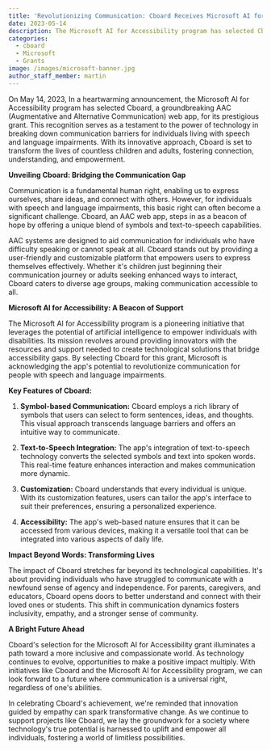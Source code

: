 ```yaml
---
title: 'Revolutionizing Communication: Cboard Receives Microsoft AI for Accessibility Grant'
date: 2023-05-14
description: The Microsoft AI for Accessibility program has selected Cboard.
categories:
  - cboard
  - Microsoft
  - Grants
image: /images/microsoft-banner.jpg
author_staff_member: martin
---
```


On May 14, 2023, In a heartwarming announcement, the Microsoft AI for Accessibility program has selected Cboard, a groundbreaking AAC (Augmentative and Alternative Communication) web app, for its prestigious grant. This recognition serves as a testament to the power of technology in breaking down communication barriers for individuals living with speech and language impairments. With its innovative approach, Cboard is set to transform the lives of countless children and adults, fostering connection, understanding, and empowerment.

**Unveiling Cboard: Bridging the Communication Gap**

Communication is a fundamental human right, enabling us to express ourselves, share ideas, and connect with others. However, for individuals with speech and language impairments, this basic right can often become a significant challenge. Cboard, an AAC web app, steps in as a beacon of hope by offering a unique blend of symbols and text-to-speech capabilities.

AAC systems are designed to aid communication for individuals who have difficulty speaking or cannot speak at all. Cboard stands out by providing a user-friendly and customizable platform that empowers users to express themselves effectively. Whether it's children just beginning their communication journey or adults seeking enhanced ways to interact, Cboard caters to diverse age groups, making communication accessible to all.

**Microsoft AI for Accessibility: A Beacon of Support**

The Microsoft AI for Accessibility program is a pioneering initiative that leverages the potential of artificial intelligence to empower individuals with disabilities. Its mission revolves around providing innovators with the resources and support needed to create technological solutions that bridge accessibility gaps. By selecting Cboard for this grant, Microsoft is acknowledging the app's potential to revolutionize communication for people with speech and language impairments.

**Key Features of Cboard:**

1. **Symbol-based Communication:** Cboard employs a rich library of symbols that users can select to form sentences, ideas, and thoughts. This visual approach transcends language barriers and offers an intuitive way to communicate.

2. **Text-to-Speech Integration:** The app's integration of text-to-speech technology converts the selected symbols and text into spoken words. This real-time feature enhances interaction and makes communication more dynamic.

3. **Customization:** Cboard understands that every individual is unique. With its customization features, users can tailor the app's interface to suit their preferences, ensuring a personalized experience.

4. **Accessibility:** The app's web-based nature ensures that it can be accessed from various devices, making it a versatile tool that can be integrated into various aspects of daily life.

**Impact Beyond Words: Transforming Lives**

The impact of Cboard stretches far beyond its technological capabilities. It's about providing individuals who have struggled to communicate with a newfound sense of agency and independence. For parents, caregivers, and educators, Cboard opens doors to better understand and connect with their loved ones or students. This shift in communication dynamics fosters inclusivity, empathy, and a stronger sense of community.

**A Bright Future Ahead**

Cboard's selection for the Microsoft AI for Accessibility grant illuminates a path toward a more inclusive and compassionate world. As technology continues to evolve, opportunities to make a positive impact multiply. With initiatives like Cboard and the Microsoft AI for Accessibility program, we can look forward to a future where communication is a universal right, regardless of one's abilities.

In celebrating Cboard's achievement, we're reminded that innovation guided by empathy can spark transformative change. As we continue to support projects like Cboard, we lay the groundwork for a society where technology's true potential is harnessed to uplift and empower all individuals, fostering a world of limitless possibilities.